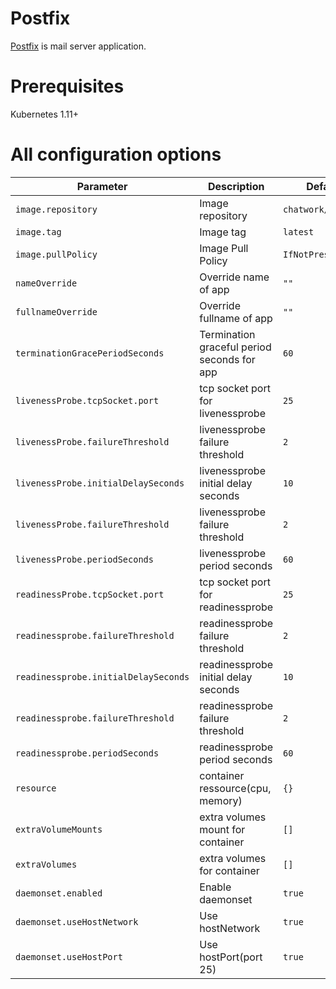 # Postfix

[Postfix](http://www.postfix.org/) is mail server application.

# Prerequisites

Kubernetes 1.11+

# All configuration options

Parameter | Description | Default
--- | --- | ---
`image.repository` | Image repository | `chatwork/postfix`
`image.tag` | Image tag | `latest`
`image.pullPolicy` | Image Pull Policy | `IfNotPresent`
`nameOverride` | Override name of app | `""`
`fullnameOverride` | Override fullname of app  | `""`
`terminationGracePeriodSeconds` | Termination graceful period seconds for app | `60`
`livenessProbe.tcpSocket.port` | tcp socket port for livenessprobe | `25`
`livenessProbe.failureThreshold` | livenessprobe failure threshold | `2`
`livenessProbe.initialDelaySeconds` | livenessprobe initial delay seconds | `10`
`livenessProbe.failureThreshold` | livenessprobe failure threshold | `2`
`livenessProbe.periodSeconds` | livenessprobe period seconds | `60`
`readinessProbe.tcpSocket.port` | tcp socket port for readinessprobe | `25`
`readinessprobe.failureThreshold` | readinessprobe failure threshold | `2`
`readinessprobe.initialDelaySeconds` | readinessprobe initial delay seconds | `10`
`readinessprobe.failureThreshold` | readinessprobe failure threshold | `2`
`readinessprobe.periodSeconds` | readinessprobe period seconds | `60`
`resource` | container ressource(cpu, memory) | `{}`
`extraVolumeMounts` | extra volumes mount for container | `[]`
`extraVolumes` | extra volumes for container | `[]`
`daemonset.enabled` | Enable daemonset  | `true`
`daemonset.useHostNetwork` | Use hostNetwork | `true`
`daemonset.useHostPort` | Use hostPort(port 25) | `true`
